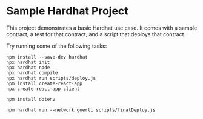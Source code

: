 # Sample Hardhat Project

This project demonstrates a basic Hardhat use case. It comes with a sample contract, a test for that contract, and a script that deploys that contract.

Try running some of the following tasks:


```
npm install --save-dev hardhat
npx hardhat init
npx hardhat node
npx hardhat compile
npx hardhat run scripts/deploy.js
npm install create-react-app
npx create-react-app client

npm install dotenv

npm hardhat run --network goerli scripts/finalDeploy.js